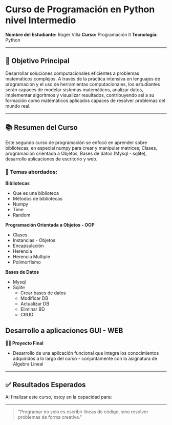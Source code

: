 # Curso de Programación en Python nivel Intermedio

**Nombre del Estudiante:** Roger Villa
**Curso:** Programación II
**Tecnología:** Python  

---

## 🎯 Objetivo Principal

Desarrollar soluciones computacionales eficientes a problemas matemáticos complejos. A través de la práctica intensiva en lenguajes de programación y el uso de herramientas computacionales, los estudiantes serán capaces de modelar sistemas matemáticos, analizar datos, implementar algoritmos y visualizar resultados, contribuyendo así a su formación como matemáticos aplicados capaces de resolver problemas del mundo real.

---

## 📚 Resumen del Curso

Este segundo curso de programación se enfocó en aprender sobre bibliotecas, en especial numpy para crear y manipular matrices; Clases, programación orientada a Objetos, Bases de datos (Mysql - sqlite), desarrollo aplicaciones de escritorio y web.



### 🧠 Temas abordados:

**Bibliotecas**
  - Que es una biblioteca
  - Métodos de bibliotecas
  - Numpy
  - Time
  - Random

**Programación Orientada a Objetos - OOP**
  - Clases
  - Instancias - Objetos
  - Encapsulación
  - Herencia
  - Herencia Multiple
  - Polimorfismo

**Bases de Datos**
  - Mysql 
  - Sqlite
    - Crear bases de datos
    - Modificar DB
    - Actualizar DB
    - Eliminar BD
    - CRUD

**Desarrollo a aplicaciones GUI - WEB**
  - 

**🧑‍💻 Proyecto Final**
  - Desarrollo de una aplicación funcional que integra los conocimientos adquiridos a lo largo del curso - conjuntamente con la asignatura de Algebra Lineal

---

## ✅ Resultados Esperados

Al finalizar este curso, estoy en la capacidad para:


---

> "Programar no solo es escribir líneas de código, sino resolver problemas de forma creativa."
